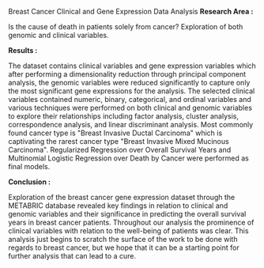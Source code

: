 Breast Cancer Clinical and Gene Expression Data Analysis
**Research Area :**

Is the cause of death in patients solely from cancer? Exploration of both genomic and clinical variables.

**Results :**

The dataset contains clinical variables and gene expression variables which after performing a dimensionality reduction through principal component analysis, the genomic variables were reduced significantly to capture only the most significant gene expressions for the analysis. The selected clinical variables contained numeric, binary, categorical, and ordinal variables and various techniques were performed on both clinical and genomic variables to explore their relationships including factor analysis, cluster analysis, correspondence analysis, and linear discriminant analysis.
Most commonly found cancer type is "Breast Invasive Ductal Carcinoma" which is captivating the rarest cancer type "Breast Invasive Mixed Mucinous Carcinoma". 
Regularized Regression over Overall Survival Years and Multinomial Logistic Regression over Death by Cancer were performed as final models.

**Conclusion :**

Exploration of the breast cancer gene expression dataset through the METABRIC database revealed key findings in relation to clinical and genomic variables and their significance in predicting the overall survival years in breast cancer patients.
Throughout our analysis the prominence of clinical variables with relation to the well-being of patients was clear.
This analysis just begins to scratch the surface of the work to be done with regards to breast cancer, but we hope that it can be a starting point for further analysis that can lead to a cure.

